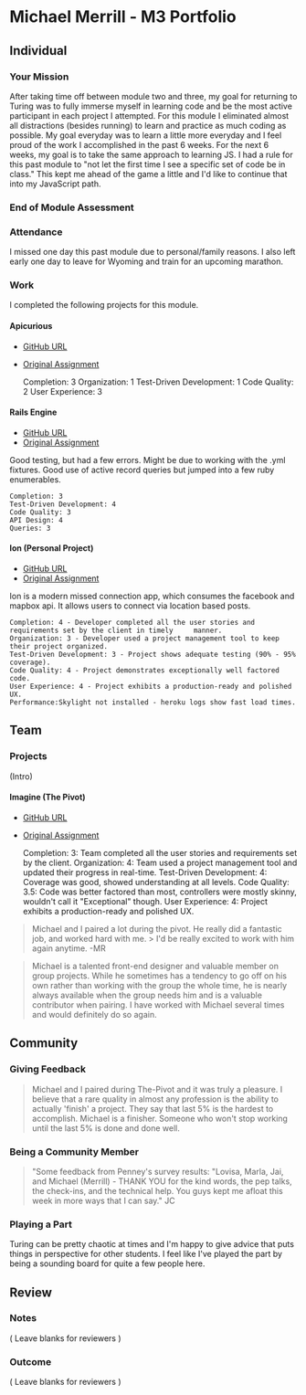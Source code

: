 # Michael Merrill - M3 Portfolio

## Individual

### Your Mission

After taking time off between module two and three, my goal for returning to Turing was to fully immerse myself in learning code and be the most active participant in each project I attempted. For this module I eliminated almost all distractions (besides running) to learn and practice as much coding as possible. My goal everyday was to learn a little more everyday and I feel proud of the work I accomplished in the past 6 weeks. For the next 6 weeks, my goal is to take the same approach to learning JS. I had a rule for this past module to "not let the first time I see a specific set of code be in class." This kept me ahead of the game a little and I'd like to continue that into my JavaScript path.

### End of Module Assessment



### Attendance

I missed one day this past module due to personal/family reasons. I also left early one day to leave for Wyoming and train for an upcoming marathon.

### Work

I completed the following projects for this module.

#### Apicurious

* [GitHub URL](https://github.com/michaelkm/gramgram)
* [Original Assignment](https://github.com/turingschool/lesson_plans/blob/master/ruby_03-professional_rails_applications/apicurious.md)

    Completion: 3
    Organization: 1
    Test-Driven Development: 1
    Code Quality: 2
    User Experience: 3


#### Rails Engine

* [GitHub URL](https://github.com/michaelkm/rails_engine)
* [Original Assignment](https://github.com/turingschool/lesson_plans/blob/master/ruby_03-professional_rails_applications/rales_engine.md)

Good testing, but had a few errors. Might be due to working with the .yml fixtures. Good use of active record queries but jumped into a few ruby enumerables.

    Completion: 3
    Test-Driven Development: 4
    Code Quality: 3
    API Design: 4
    Queries: 3

#### Ion (Personal Project)

* [GitHub URL](https://github.com/michaelkm/ion)
* [Original Assignment](https://github.com/turingschool/lesson_plans/blob/master/ruby_03-professional_rails_applications/self_directed_project.md)

Ion is a modern missed connection app, which consumes the facebook and mapbox api. It allows users to connect via location based posts.

    Completion: 4 - Developer completed all the user stories and requirements set by the client in timely     manner.
    Organization: 3 - Developer used a project management tool to keep their project organized.
    Test-Driven Development: 3 - Project shows adequate testing (90% - 95% coverage).
    Code Quality: 4 - Project demonstrates exceptionally well factored code.
    User Experience: 4 - Project exhibits a production-ready and polished UX.
    Performance:Skylight not installed - heroku logs show fast load times.

## Team

### Projects

(Intro)

#### Imagine (The Pivot)

* [GitHub URL](https://github.com/mrjaimisra/the_pivot)
* [Original Assignment](https://github.com/turingschool/lesson_plans/blob/master/ruby_03-professional_rails_applications/the_pivot.md)

    Completion: 3: Team completed all the user stories and requirements set by the client.
    Organization: 4: Team used a project management tool and updated their progress in real-time.
    Test-Driven Development: 4: Coverage was good, showed understanding at all levels.
    Code Quality: 3.5: Code was better factored than most, controllers were mostly skinny, wouldn't call it "Exceptional" though.
    User Experience: 4: Project exhibits a production-ready and polished UX.


> Michael and I paired a lot during the pivot. He really did a fantastic job, and worked hard with me. > I'd be really excited to work with him again anytime. -MR

> Michael is a talented front-end designer and valuable member on group projects. While he sometimes
> has a tendency to go off on his own rather than working with the group the whole time, he is nearly
> always available when the group needs him and is a valuable contributor when pairing. I have worked
> with Michael several times and would definitely do so again.

## Community

### Giving Feedback

> Michael and I paired during The-Pivot and it was truly a pleasure. I believe that a rare quality in
> almost any profession is the ability to actually 'finish' a project. They say that last 5% is the
> hardest to accomplish. Michael is a finisher. Someone who won't stop working until the last 5% is
> done and done well.

### Being a Community Member

> "Some feedback from Penney's survey results: "Lovisa, Marla, Jai, and Michael (Merrill) - THANK YOU
> for the kind words, the pep talks, the check-ins, and the technical help. You guys kept me afloat
> this week in more ways that I can say." JC

### Playing a Part

Turing can be pretty chaotic at times and I'm happy to give advice that puts things in perspective for other students. I feel like I've played the part by being a sounding board for quite a few people here.

## Review

### Notes

( Leave blanks for reviewers )

### Outcome

( Leave blanks for reviewers )
